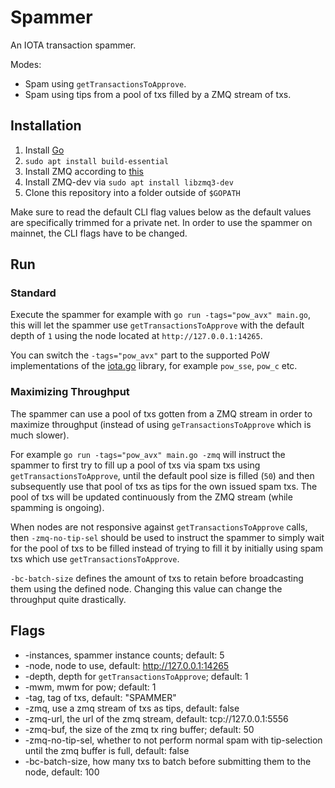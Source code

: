 # Spammer

An IOTA transaction spammer.

Modes:
* Spam using `getTransactionsToApprove`.
* Spam using tips from a pool of txs filled by a ZMQ stream of txs.

## Installation

1. Install [Go](https://golang.org/dl/)
2. `sudo apt install build-essential`
3. Install ZMQ according to [this](https://gist.github.com/katopz/8b766a5cb0ca96c816658e9407e83d00)
4. Install ZMQ-dev via `sudo apt install libzmq3-dev` 
5. Clone this repository into a folder outside of `$GOPATH`

Make sure to read the default CLI flag values below as the default values are specifically trimmed for
a private net. In order to use the spammer on mainnet, the CLI flags have to be changed.

## Run

### Standard
Execute the spammer for example with `go run -tags="pow_avx" main.go`, this will let
the spammer use `getTransactionsToApprove` with the default depth of `1` using the node located
at `http://127.0.0.1:14265`.

You can switch the `-tags="pow_avx"` part to the supported PoW implementations of the
[iota.go](https://github.com/iotaledger/iota.go) library, for example `pow_sse`, `pow_c` etc.

### Maximizing Throughput
The spammer can use a pool of txs gotten from a ZMQ stream in order to maximize throughput
(instead of using `geTransactionsToApprove` which is much slower).

For example `go run -tags="pow_avx" main.go -zmq` will instruct the spammer to first try to fill
up a pool of txs via spam txs using `getTransactionsToApprove`, until the default pool size 
is filled (`50`) and then subsequently use that pool of txs as tips for the own
issued spam txs. The pool of txs will be updated continuously from the ZMQ stream (while spamming is ongoing).

When nodes are not responsive against `getTransactionsToApprove` calls, then `-zmq-no-tip-sel`
should be used to instruct the spammer to simply wait for the pool of txs to be filled
instead of trying to fill it by initially using spam txs which use `getTransactionsToApprove`.

`-bc-batch-size` defines the amount of txs to retain before broadcasting them using the defined node.
Changing this value can change the throughput quite drastically.

## Flags
* -instances, spammer instance counts; default: 5
* -node, node to use, default: http://127.0.0.1:14265
* -depth, depth for `getTransactionsToApprove`; default: 1
* -mwm, mwm for pow; default: 1
* -tag, tag of txs, default: "SPAMMER"
* -zmq, use a zmq stream of txs as tips, default: false
* -zmq-url, the url of the zmq stream, default: tcp://127.0.0.1:5556
* -zmq-buf, the size of the zmq tx ring buffer; default: 50
* -zmq-no-tip-sel, whether to not perform normal spam with tip-selection until the zmq buffer is full, default: false
* -bc-batch-size, how many txs to batch before submitting them to the node, default: 100